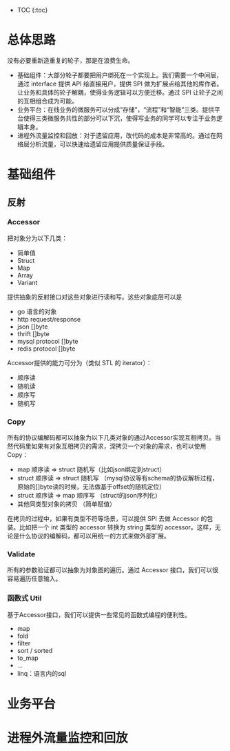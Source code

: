 * TOC
{:toc}

# 总体思路

没有必要重新造重复的轮子，那是在浪费生命。

* 基础组件：大部分轮子都要把用户绑死在一个实现上。我们需要一个中间层，通过 interface 提供 API 给直接用户，提供 SPI 做为扩展点给其他的库作者。让业务和具体的轮子解耦，使得业务逻辑可以方便迁移。通过 SPI 让轮子之间的互相组合成为可能。
* 业务平台：在线业务的微服务可以分成“存储”，“流程”和“智能”三类。提供平台使得三类微服务共性的部分可以下沉，使得写业务的同学可以专注于业务逻辑本身。
* 进程外流量监控和回放：对于遗留应用，改代码的成本是非常高的。通过在网络层分析流量，可以快速给遗留应用提供质量保证手段。

# 基础组件

## 反射

### Accessor

把对象分为以下几类：

* 简单值
* Struct
* Map
* Array
* Variant

提供抽象的反射接口对这些对象进行读和写。这些对象底层可以是

* go 语言的对象
* http request/response
* json []byte
* thrift []byte
* mysql protocol []byte
* redis protocol []byte

Accessor提供的能力可分为（类似 STL 的 iterator）：

* 顺序读
* 随机读
* 顺序写
* 随机写

### Copy

所有的协议编解码都可以抽象为以下几类对象的通过Accessor实现互相拷贝。当然代码里如果有对象互相拷贝的需求，深拷贝一个对象的需求，也可以使用 Copy：

* map 顺序读 => struct 随机写（比如json绑定到struct）
* struct 顺序读 => struct 随机写 （mysql协议等有schema的协议解析过程，原始的[]byte读的时候，无法做基于offset的随机定位）
* struct 顺序读 => map 顺序写 （struct的json序列化）
* 其他同类型对象的拷贝 （简单赋值）

在拷贝的过程中，如果有类型不符等场景，可以提供 SPI 去做 Accessor 的包装。比如把一个 int 类型的 accessor 转换为 string 类型的 accessor。这样，无论是什么协议的编解码，都可以用统一的方式来做外部扩展。

### Validate

所有的参数验证都可以抽象为对象图的遍历。通过 Accessor 接口，我们可以很容易遍历任意输入。

### 函数式 Util

基于Accessor接口，我们可以提供一些常见的函数式编程的便利性。

* map
* fold
* filter
* sort / sorted
* to_map
* ...
* linq：语言内的sql

# 业务平台

# 进程外流量监控和回放
